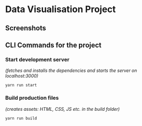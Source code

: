 # Data Visualisation Project

## Screenshots

## CLI Commands for the project

### Start development server

_(fetches and installs the dependencies and starts the server on localhost:3000)_

```
yarn run start
```

### Build production files

_(creates assets: HTML, CSS, JS etc. in the build folder)_

```
yarn run build
```
